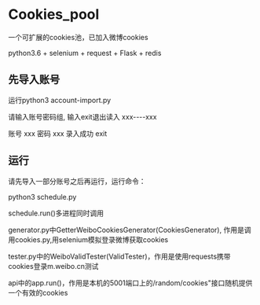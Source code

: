# Cookies_pool
一个可扩展的cookies池，已加入微博cookies

python3.6 + selenium + request + Flask + redis

## 先导入账号

运行python3 account-import.py

请输入账号密码组, 输入exit退出读入
xxx----xxx

账号 xxx 密码 xxx
录入成功
exit

## 运行

请先导入一部分账号之后再运行，运行命令：

python3 schedule.py  

schedule.run()多进程同时调用

generator.py中GetterWeiboCookiesGenerator(CookiesGenerator), 作用是调用cookies.py,用selenium模拟登录微博获取cookies

tester.py中的WeiboValidTester(ValidTester)，作用是使用requests携带cookies登录m.weibo.cn测试

api中的app.run()，作用是本机的5001端口上的/random/cookies"接口随机提供一个有效的cookies



